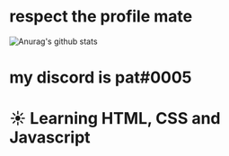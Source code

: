 # respect the profile mate
![Anurag's github stats](https://github-readme-stats.vercel.app/api?username=pattheman344&show_icons=true&theme=radical)
# my discord is pat#0005
# ☀ Learning HTML, CSS and Javascript
